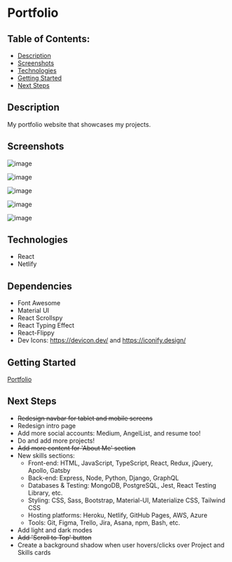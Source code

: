 # Portfolio

## Table of Contents:

- [Description](#description)
- [Screenshots](#screenshots)
- [Technologies](#technologies)
- [Getting Started](#getting-started)
- [Next Steps](#next-steps)

## Description

My portfolio website that showcases my projects.

## Screenshots

![image](https://user-images.githubusercontent.com/62129720/118218168-e94f5b80-b444-11eb-9c58-433461b3abfb.png)

![image](https://user-images.githubusercontent.com/62129720/118218224-0b48de00-b445-11eb-8139-578ffafa9542.png)

![image](https://user-images.githubusercontent.com/62129720/105609261-1bde2700-5d76-11eb-89fb-dab62d203782.png)

![image](https://user-images.githubusercontent.com/62129720/105609277-36180500-5d76-11eb-8836-7945d16eabc5.png)

![image](https://user-images.githubusercontent.com/62129720/118218297-2fa4ba80-b445-11eb-82f0-04552dfb924a.png)

## Technologies

- React
- Netlify

## Dependencies

- Font Awesome
- Material UI
- React Scrollspy
- React Typing Effect
- React-Flippy
- Dev Icons: https://devicon.dev/ and https://iconify.design/

## Getting Started

[Portfolio](https://cubasve.com)

## Next Steps

- ~~Redesign navbar for tablet and mobile screens~~
- Redesign intro page
- Add more social accounts: Medium, AngelList, and resume too!
- Do and add more projects!
- ~~Add more content for 'About Me' section~~
- New skills sections:
  - Front-end: HTML, JavaScript, TypeScript, React, Redux, jQuery, Apollo, Gatsby
  - Back-end: Express, Node, Python, Django, GraphQL
  - Databases & Testing: MongoDB, PostgreSQL, Jest, React Testing Library, etc.
  - Styling: CSS, Sass, Bootstrap, Material-UI, Materialize CSS, Tailwind CSS
  - Hosting platforms: Heroku, Netlify, GitHub Pages, AWS, Azure
  - Tools: Git, Figma, Trello, Jira, Asana, npm, Bash, etc.
- Add light and dark modes
- ~~Add 'Scroll to Top' button~~
- Create a background shadow when user hovers/clicks over Project and Skills cards
